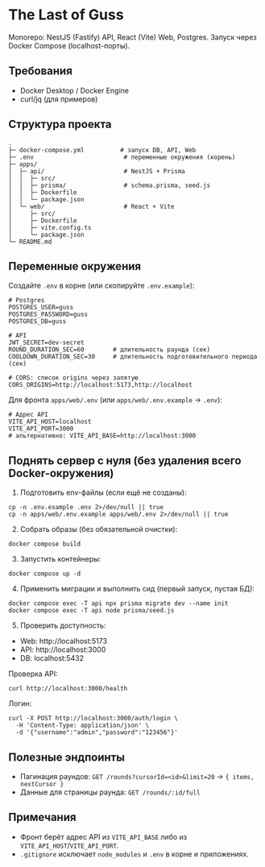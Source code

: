 # The Last of Guss

Monorepo: NestJS (Fastify) API, React (Vite) Web, Postgres. Запуск через Docker Compose (localhost-порты).

## Требования

- Docker Desktop / Docker Engine
- curl/jq (для примеров)

## Структура проекта

```
.
├─ docker-compose.yml          # запуск DB, API, Web
├─ .env                         # переменные окружения (корень)
├─ apps/
│  ├─ api/                      # NestJS + Prisma
│  │  ├─ src/
│  │  ├─ prisma/                # schema.prisma, seed.js
│  │  ├─ Dockerfile
│  │  └─ package.json
│  └─ web/                      # React + Vite
│     ├─ src/
│     ├─ Dockerfile
│     ├─ vite.config.ts
│     └─ package.json
└─ README.md
```

## Переменные окружения

Создайте `.env` в корне (или скопируйте `.env.example`):

```
# Postgres
POSTGRES_USER=guss
POSTGRES_PASSWORD=guss
POSTGRES_DB=guss

# API
JWT_SECRET=dev-secret
ROUND_DURATION_SEC=60        # длительность раунда (сек)
COOLDOWN_DURATION_SEC=30     # длительность подготовительного периода (сек)

# CORS: список origins через запятую
CORS_ORIGINS=http://localhost:5173,http://localhost
```

Для фронта `apps/web/.env` (или `apps/web/.env.example` → `.env`):

```
# Адрес API
VITE_API_HOST=localhost
VITE_API_PORT=3000
# альтернативно: VITE_API_BASE=http://localhost:3000
```

## Поднять сервер с нуля (без удаления всего Docker-окружения)

1. Подготовить env-файлы (если ещё не созданы):

```
cp -n .env.example .env 2>/dev/null || true
cp -n apps/web/.env.example apps/web/.env 2>/dev/null || true
```

2. Собрать образы (без обязательной очистки):

```
docker compose build
```

3. Запустить контейнеры:

```
docker compose up -d
```

4. Применить миграции и выполнить сид (первый запуск, пустая БД):

```
docker compose exec -T api npx prisma migrate dev --name init
docker compose exec -T api node prisma/seed.js
```

5. Проверить доступность:

- Web: http://localhost:5173
- API: http://localhost:3000
- DB: localhost:5432

Проверка API:

```
curl http://localhost:3000/health
```

Логин:

```
curl -X POST http://localhost:3000/auth/login \
  -H 'Content-Type: application/json' \
  -d '{"username":"admin","password":"123456"}'
```

## Полезные эндпоинты

- Пагинация раундов: `GET /rounds?cursorId=<id>&limit=20` → `{ items, nextCursor }`
- Данные для страницы раунда: `GET /rounds/:id/full`

## Примечания

- Фронт берёт адрес API из `VITE_API_BASE` либо из `VITE_API_HOST`/`VITE_API_PORT`.
- `.gitignore` исключает `node_modules` и `.env` в корне и приложениях.
